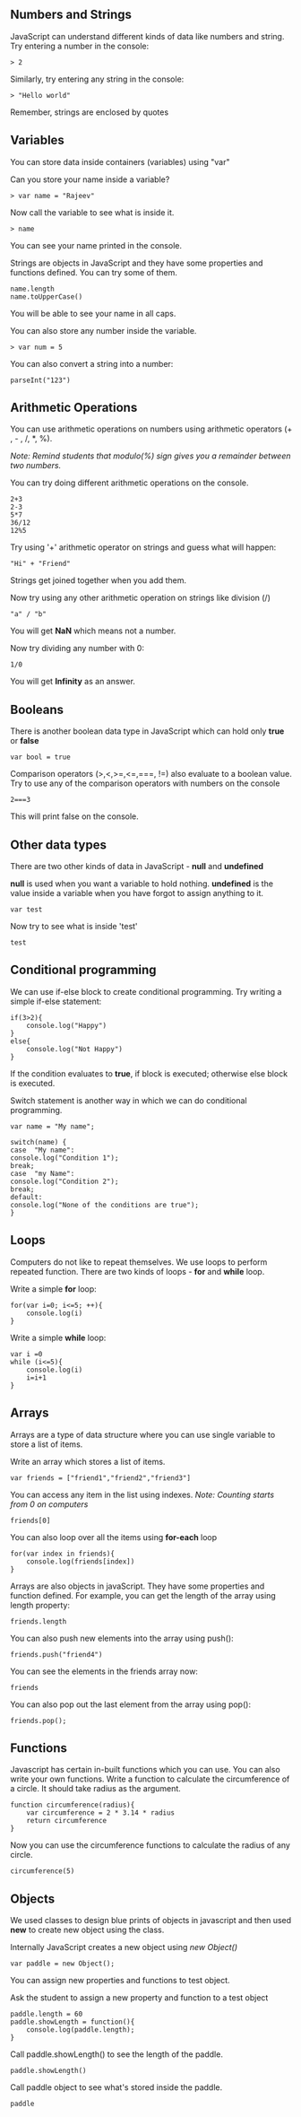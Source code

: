 ## Numbers and Strings

JavaScript can understand different kinds of data like numbers and string. Try entering a number in the console:

```
> 2
```

Similarly, try entering any string in the console:

```
> "Hello world"
```

Remember, strings are enclosed by quotes

## Variables

You can store data inside containers (variables) using "var"

Can you store your name inside a variable?

```
> var name = "Rajeev"
```

Now call the variable to see what is inside it.

```
> name
```

You can see your name printed in the console.

Strings are objects in JavaScript and they have some properties and functions defined. You can try some of them.

```
name.length
name.toUpperCase()
```

You will be able to see your name in all caps.

You can also store any number inside the variable.

```
> var num = 5
```

You can also convert a string into a number:

```
parseInt("123")
```

## Arithmetic Operations

You can use arithmetic operations on numbers using arithmetic operators (+ , - , /, *, %).

*Note: Remind students that modulo(%) sign gives you a remainder between two numbers.*

You can try doing different arithmetic operations on the console.

```
2+3
2-3
5*7
36/12
12%5
```

Try using '+' arithmetic operator on strings and guess what will happen:

```
"Hi" + "Friend"
```

Strings get joined together when you add them.

Now try using any other arithmetic operation on strings like division (/)

```
"a" / "b"
```

You will get **NaN** which means not a number.

Now try dividing any number with 0:

```
1/0
```

You will get **Infinity** as an answer.

## Booleans

There is another boolean data type in JavaScript which can hold only **true** or **false**

```
var bool = true
```

Comparison operators (>,<,>=,<=,===, !=) also evaluate to a boolean value. Try to use any of the comparison operators with numbers on the console

```
2===3
```

This will print false on the console.

## Other data types

There are two other kinds of data in JavaScript - **null** and **undefined**

**null** is used when you want a variable to hold nothing. **undefined** is the value inside a variable when you have forgot to assign anything to it.

```
var test
```

Now try to see what is inside 'test'

```
test
```

## Conditional programming

We can use if-else block to create conditional programming. Try writing a simple if-else statement:

```
if(3>2){
	console.log("Happy")
}
else{
	console.log("Not Happy")
}
```

If the condition evaluates to **true**, if block is executed; otherwise else block is executed.

Switch statement is another way in which we can do conditional programming.

```
var name = "My name";

switch(name) {  
case  "My name":  
console.log("Condition 1");  
break;  
case  "my Name":  
console.log("Condition 2");  
break;  
default:  
console.log("None of the conditions are true");
}
```

## Loops

Computers do not like to repeat themselves. We use loops to perform repeated function. There are two kinds of loops - **for** and **while** loop.

Write a simple **for** loop:

```
for(var i=0; i<=5; ++){
	console.log(i)
}
```

Write a simple **while** loop:

```
var i =0
while (i<=5){
	console.log(i)
	i=i+1
}
```

## Arrays

Arrays are a type of data structure where you can use single variable to store a list of items.

Write an array which stores a list of items.

```
var friends = ["friend1","friend2","friend3"]
```

You can access any item in the list using indexes. *Note: Counting starts from 0 on computers*

```
friends[0]
```

You can also loop over all the items using **for-each** loop

```
for(var index in friends){
	console.log(friends[index])
}
```

Arrays are also objects in javaScript. They have some properties and function defined. For example, you can get the length of the array using length property:

```
friends.length
```

You can also push new elements into the array using push():

```
friends.push("friend4")
```

You can see the elements in the friends array now:

```
friends
```

You can also pop out the last element from the array using pop():

```
friends.pop();
```

## Functions

Javascript has certain in-built functions which you can use. You can also write your own functions. Write a function to calculate the circumference of a circle. It should take radius as the argument.

```
function circumference(radius){
	var circumference = 2 * 3.14 * radius
	return circumference
}
```

Now you can use the circumference functions to calculate the radius of any circle.

```
circumference(5)
```

## Objects

We used classes to design blue prints of objects in javascript and then used **new** to create new object using the class.

Internally JavaScript creates a new object using *new Object()*

```
var paddle = new Object();
```

You can assign new properties and functions to test object.

Ask the student to assign a new property and function to a test object

```
paddle.length = 60
paddle.showLength = function(){
	console.log(paddle.length);
}
```

Call paddle.showLength() to see the length of the paddle.

```
paddle.showLength()
```

Call paddle object to see what's stored inside the paddle.

```
paddle
```